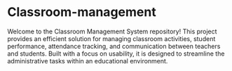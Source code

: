 # Classroom-management
Welcome to the Classroom Management System repository! This project provides an efficient solution for managing classroom activities, student performance, attendance tracking, and communication between teachers and students. Built with a focus on usability, it is designed to streamline the administrative tasks within an educational environment.
